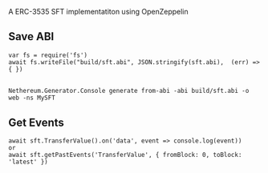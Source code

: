 A ERC-3535 SFT implementatiton using OpenZeppelin

## Save ABI
```
var fs = require('fs')
await fs.writeFile("build/sft.abi", JSON.stringify(sft.abi),  (err) => { })
```
##
```
Nethereum.Generator.Console generate from-abi -abi build/sft.abi -o web -ns MySFT
```
## Get Events
```
await sft.TransferValue().on('data', event => console.log(event))
or
await sft.getPastEvents('TransferValue', { fromBlock: 0, toBlock: 'latest' })
```